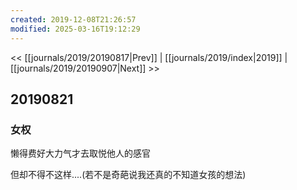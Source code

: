 ```yaml
---
created: 2019-12-08T21:26:57
modified: 2025-03-16T19:12:29
---
```


<< [[journals/2019/20190817|Prev]] | [[journals/2019/index|2019]] | [[journals/2019/20190907|Next]] >>

## 20190821

### 女权

懒得费好大力气才去取悦他人的感官

但却不得不这样....(若不是奇葩说我还真的不知道女孩的想法)
